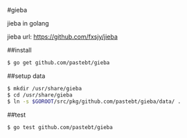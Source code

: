 #gieba

jieba in golang

jieba url: https://github.com/fxsjy/jieba

##install

```bash
$ go get github.com/pastebt/gieba
```

##setup data
```bash
$ mkdir /usr/share/gieba
$ cd /usr/share/gieba
$ ln -s $GOROOT/src/pkg/github.com/pastebt/gieba/data/ .
```

##test
```bash
$ go test github.com/pastebt/gieba
```
